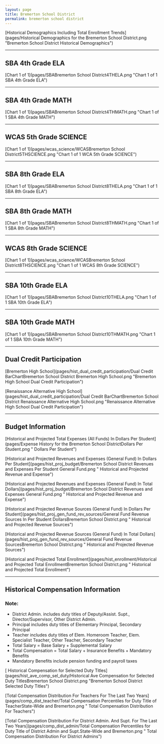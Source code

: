 ```yaml
---
layout: page
title: Bremerton School District
permalink: bremerton school district
---
```



[Historical Demographics Including Total Enrollment Trends](pages/Historical Demographics for the Bremerton School District.png "Bremerton School District Historical Demographics")

___

## SBA 4th Grade ELA

[Chart 1 of 1](pages/SBABremerton School District4THELA.png "Chart 1 of 1 SBA 4th Grade ELA")


___

## SBA 4th Grade MATH

[Chart 1 of 1](pages/SBABremerton School District4THMATH.png "Chart 1 of 1 SBA 4th Grade MATH")


___

## WCAS 5th Grade SCIENCE

[Chart 1 of 1](pages/wcas_science/WCASBremerton School District5THSCIENCE.png "Chart 1 of 1 WCA 5th Grade SCIENCE")


___

## SBA 8th Grade ELA

[Chart 1 of 1](pages/SBABremerton School District8THELA.png "Chart 1 of 1 SBA 8th Grade ELA")


___

## SBA 8th Grade MATH

[Chart 1 of 1](pages/SBABremerton School District8THMATH.png "Chart 1 of 1 SBA 8th Grade MATH")


___

## WCAS 8th Grade SCIENCE

[Chart 1 of 1](pages/wcas_science/WCASBremerton School District8THSCIENCE.png "Chart 1 of 1 WCAS 8th Grade SCIENCE")


___

## SBA 10th Grade ELA

[Chart 1 of 1](pages/SBABremerton School District10THELA.png "Chart 1 of 1 SBA 10th Grade ELA")


___

## SBA 10th Grade MATH

[Chart 1 of 1](pages/SBABremerton School District10THMATH.png "Chart 1 of 1 SBA 10th Grade MATH")


___

## Dual Credit Participation

[Bremerton High School](pages/hist_dual_credit_participation/Dual Credit BarChartBremerton School District Bremerton High School.png "Bremerton High School Dual Credit Participation")

[Renaissance Alternative High School](pages/hist_dual_credit_participation/Dual Credit BarChartBremerton School District Renaissance Alternative High School.png "Renaissance Alternative High School Dual Credit Participation")


___

## Budget Information

[Historical and Projected Total Expenses (All Funds) In Dollars Per Student](pages/Expense History for the Bremerton School DistrictDollars Per Student.png " Dollars Per Student")

[Historical and Projected Revenues and Expenses (General Fund) In Dollars Per Student](pages/hist_proj_budget/Bremerton School District Revenues and Expenses Per Student General Fund.png " Historical and Projected Revenue and Expense")

[Historical and Projected Revenues and Expenses (General Fund) In Total Dollars](pages/hist_proj_budget/Bremerton School District Revenues and Expenses General Fund.png " Historical and Projected Revenue and Expense")

[Historical and Projected Revenue Sources (General Fund) In Dollars Per Student](pages/hist_proj_gen_fund_rev_sources/General Fund Revenue Sources In Per Student DollarsBremerton School District.png " Historical and Projected Revenue Sources")

[Historical and Projected Revenue Sources (General Fund) In Total Dollars](pages/hist_proj_gen_fund_rev_sources/General Fund Revenue SourcesBremerton School District.png " Historical and Projected Revenue Sources")

[Historical and Projected Total Enrollment](pages/hist_enrollment/Historical and Projected Total EnrollmentBremerton School District.png " Historical and Projected Total Enrollment")


___

## Historical Compensation Information
### Note:
- District Admin. includes duty titles of Deputy/Assist. Supt., Director/Supervisor, Other District Admin.
- Principal includes duty titles of Elementary Principal, Secondary Principal
- Teacher includes duty titles of Elem. Homeroom Teacher, Elem. Specialist Teacher, Other Teacher, Secondary Teacher
- Total Salary = Base Salary + Supplemental Salary
- Total Compensation = Total Salary + Insurance Benefits + Mandatory Benefits
- Mandatory Benefits include pension funding and payroll taxes

[ Historical Compensation for Selected Duty Titles](pages/hist_ave_comp_sel_duty/Historical Ave Compensation for Selected Duty TitlesBremerton School District.png "Bremerton School District Selected Duty Titles")

[Total Compensation Distribution For Teachers For The Last Two Years](pages/comp_dist_teacher/Total Compensation Percentiles for Duty Title of TeacherState-Wide and Bremerton.png " Total Compensation Distribution For Teachers")

[Total Compensation Distribution For District Admin. And Supt. For The Last Two Years](pages/comp_dist_admin/Total Compensation Percentiles for Duty Title of District Admin and Supt.State-Wide and Bremerton.png " Total Compensation Distribution For District Admins")

